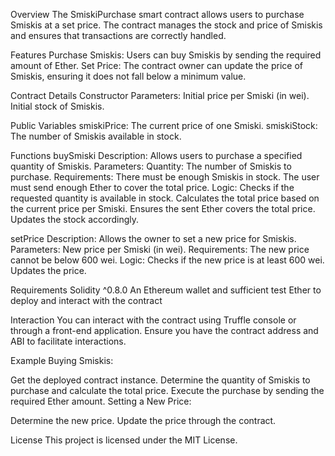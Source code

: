 Overview
The SmiskiPurchase smart contract allows users to purchase Smiskis at a set price. The contract manages the stock and price of Smiskis and ensures that transactions are correctly handled.

Features
Purchase Smiskis:
Users can buy Smiskis by sending the required amount of Ether.
Set Price: The contract owner can update the price of Smiskis, ensuring it does not fall below a minimum value.

Contract Details
Constructor
Parameters:
Initial price per Smiski (in wei).
Initial stock of Smiskis.

Public Variables
smiskiPrice: The current price of one Smiski.
smiskiStock: The number of Smiskis available in stock.

Functions
buySmiski
Description: Allows users to purchase a specified quantity of Smiskis.
Parameters:
Quantity: The number of Smiskis to purchase.
Requirements:
There must be enough Smiskis in stock.
The user must send enough Ether to cover the total price.
Logic:
Checks if the requested quantity is available in stock.
Calculates the total price based on the current price per Smiski.
Ensures the sent Ether covers the total price.
Updates the stock accordingly.

setPrice
Description: Allows the owner to set a new price for Smiskis.
Parameters:
New price per Smiski (in wei).
Requirements:
The new price cannot be below 600 wei.
Logic:
Checks if the new price is at least 600 wei.
Updates the price.

Requirements
Solidity ^0.8.0
An Ethereum wallet and sufficient test Ether to deploy and interact with the contract

Interaction
You can interact with the contract using Truffle console or through a front-end application. Ensure you have the contract address and ABI to facilitate interactions.

Example
Buying Smiskis:

Get the deployed contract instance.
Determine the quantity of Smiskis to purchase and calculate the total price.
Execute the purchase by sending the required Ether amount.
Setting a New Price:

Determine the new price.
Update the price through the contract.

License
This project is licensed under the MIT License.
